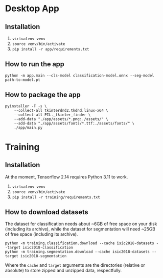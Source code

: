# Desktop App 

## Installation 

1. `virtualenv venv`
2. `source venv/bin/activate`
3. `pip install -r app/requirements.txt`

## How to run the app

```shell
python -m app.main --cls-model classification-model.onnx --seg-model path-to-model.pt
```

## How to package the app

```shell
pyinstaller -F -s \
    --collect-all tkinterdnd2.tkdnd.linux-x64 \
    --collect-all PIL._tkinter_finder \
    --add-data "./app/assets/*.png:./assets/" \
    --add-data "./app/assets/fonts/*.ttf:./assets/fonts/" \
    ./app/main.py
```

# Training

## Installation

At the moment, Tensorflow 2.14 requires Python 3.11 to work. 

1. `virtualenv venv`
2. `source venv/bin/activate`
3. `pip install -r training/requirements.txt`

## How to download datasets

The dataset for classification needs about ~6GB of free space on your disk 
(including its archive), while the dataset for segmentation will need ~25GB
of free space (including its archive).

```shell
python -m training.classification.download --cache isic2018-datasets --target isic2018-classification
python -m training.segmentation.download --cache isic2018-datasets --target isic2018-segmentation
```

Where the `cache` and `target` arguments are the directories (relative or 
absolute) to store zipped and unzipped data, respectfully.
